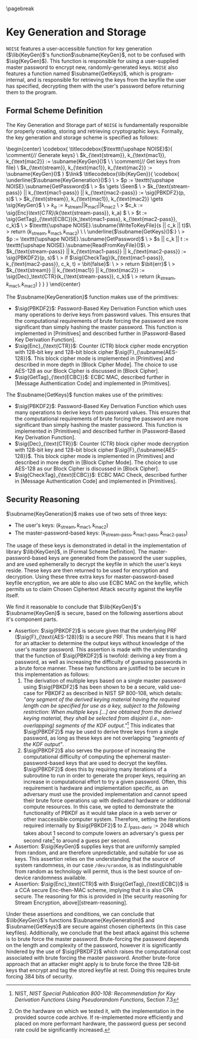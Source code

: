 
\pagebreak

# Key Generation and Storage

`NOISE` features a user-accessible function for key generation ($\lib{KeyGen}$'s function$\subname{KeyGen}$, not to be confused with $\sig{KeyGen}$). This function is responsible for using a user-supplied master password to encrypt new, randomly-generated keys. `NOISE` also features a function named $\subname{GetKeys}$, which is program-internal, and is responsible for retrieving the keys from the keyfile the user has specified, decrypting them with the user's password before returning them to the program.

## Formal Scheme Definition

The Key Generation and Storage part of `NOISE` is fundamentally responsible for properly creating, storing and retrieving cryptographic keys. Formally, the key generation and storage scheme is specified as follows:

\begin{center}
  \codebox{
    \titlecodebox{$\texttt{\upshape NOISE}$}{
      \comment{// Generate keys} \\
      $k_{\text{stream}}, k_{\text{mac1}}, k_{\text{mac2}} := \subname{KeyGen}()$ \\
      \\
      \comment{// Get keys from file} \\
      $k_{\text{stream}}, k_{\text{mac1}}, k_{\text{mac2}} := \subname{KeyGen}()$
    }
    $\link$
    \titlecodebox{\lib{KeyGen}}{
      \codebox{
        \underline{$\subname{KeyGeneration}()$:} \\
        \> $p := \texttt{\upshape NOISE}.\subname{GetPassword}$ \\
        \> $s \gets \Seen$ \\
        \> $k_{\text{stream-pass}} || k_{\text{mac1-pass}} || k_{\text{mac2-pass}} := \sig{PBKDF2}(p, s)$ \\
        \> $k_{\text{stream}}, k_{\text{mac1}}, k_{\text{mac2}} \gets \sig{KeyGen}$ \\
        \> $k_a := k_{\text{stream}} || k_{\text{mac1}} || k_{\text{mac2}}$ \\
        \> $c_k := \sig{Enc}_\text{CTR}(k_{\text{stream-pass}}, k_a) $ \\
        \> $t := \sig{GetTag}_{\text{ECBC}}(k_\text{mac1-pass}, k_{\text{mac2-pass}}, c_k)$ \\
        \> $\texttt{\upshape NOISE}.\subname{WriteToKeyFile}(s || c_k || t)$\\
        \> return $(k_{\text{stream}}, k_{\text{mac1}}, k_{\text{mac2}})$ \\
        \\
        \underline{$\subname{GetKeys}()$:} \\
        \> $p := \texttt{\upshape NOISE}.\subname{GetPassword}$ \\
        \> $s || c_k || t := \texttt{\upshape NOISE}.\subname{ReadFromKeyFile}()$\\
        \> $k_{\text{stream-pass}} || k_{\text{mac1-pass}} || k_{\text{mac2-pass}} := \sig{PBKDF2}(p, s)$ \\
        \> if $\sig{CheckTag}(k_{\text{mac1-pass}}, k_{\text{mac2-pass}}, c_k, t) = \bit{false}$: \\
        \> \> return $\bit{err}$ \\
        \> $k_{\text{stream}} || k_{\text{mac1}} || k_{\text{mac2}} := \sig{Dec}_\text{CTR}(k_{\text{stream-pass}}, c_k)$ \\
        \> return $(k_{\text{stream}}, k_{\text{mac1}}, k_{\text{mac2}})$
      }
    }
  }
\end{center}

The $\subname{KeyGeneration}$ function makes use of the primitives:

- $\sig{PBKDF2}$: Password-Based Key Derivation Function which uses many operations to derive keys from password values. This ensures that the computational requirements of brute forcing the password are more significant than simply hashing the master password. This function is implemented in [Primitives] and described further in [Password-Based Key Derivation Function].
- $\sig{Enc}_{\text{CTR}}$: Counter (CTR) block cipher mode encryption with 128-bit key and 128-bit block cipher $\sig{F}_{\subname{AES-128}}$. This block cipher mode is implemented in [Primitives] and described in more depth in [Block Cipher Mode]. The choice to use AES-128 as our Block Cipher is discussed in [Block Cipher].
- $\sig{GetTag}_{\text{ECBC}}$: ECBC MAC, described further in [Message Authentication Code] and implemented in [Primitives].

The $\subname{GetKeys}$ function makes use of the primitives:

- $\sig{PBKDF2}$: Password-Based Key Derivation Function which uses many operations to derive keys from password values. This ensures that the computational requirements of brute forcing the password are more significant than simply hashing the master password. This function is implemented in [Primitives] and described further in [Password-Based Key Derivation Function].
- $\sig{Dec}_{\text{CTR}}$: Counter (CTR) block cipher mode decryption with 128-bit key and 128-bit block cipher $\sig{F}_{\subname{AES-128}}$. This block cipher mode is implemented in [Primitives] and described in more depth in [Block Cipher Mode]. The choice to use AES-128 as our Block Cipher is discussed in [Block Cipher].
- $\sig{CheckTag}_{\text{ECBC}}$: ECBC MAC Check, described further in [Message Authentication Code] and implemented in [Primitives].

## Security Reasoning

$\subname{KeyGeneration}$ makes use of two sets of three keys:

- The user's keys: $(k_{\text{stream}}, k_{\text{mac1}}, k_{\text{mac2}})$
- The master-password-based keys: $(k_{\text{stream-pass}}, k_{\text{mac1-pass}}, k_{\text{mac2-pass}})$

The usage of these keys is demonstrated in detail in the implementation of library $\lib{KeyGen}$, in [Formal Scheme Definition]. The master-password-based keys are generated from the password the user supplies, and are used ephemerally to decrypt the keyfile in which the user's keys reside. These keys are then returned to be used for encryption and decryption. Using these three extra keys for master-password-based keyfile encryption, we are able to also use ECBC MAC on the keyfile, which permits us to claim Chosen Ciphertext Attack security against the keyfile itself.

We find it reasonable to conclude that $\lib{KeyGen}$'s $\subname{KeyGen}$ is secure, based on the following assertions about it's component parts. 

- Assertion: $\sig{PBKDF2}$ is secure given that the underlying PRF ($\sig{F}_{\text{AES-128}}$) is a secure PRF. This means that it is hard for an attacker to determine the output keys without knowledge of the user's master password. This assertion is made with the understanding that the function of $\sig{PBKDF2}$ is twofold: deriving a key from a password, as well as increasing the difficulty of guessing passwords in a brute force manner. These two functions are justified to be secure in this implementation as follows:
  1. The derivation of multiple keys based on a single master password using $\sig{PBKDF2}$ has been shown to be a secure, valid use-case for PBKDF2 as described in NIST SP 800-108, which details: *"any segment of the derived keying material having the required length can be specified for use as a key, subject to the following restriction: When multiple keys [...] are obtained from the derived keying material, they shall be selected from disjoint (i.e., non-overlapping) segments of the KDF output."*[^5.1] This indicates that $\sig{PBKDF2}$ may be used to derive three keys from a single password, as long as these keys are not overlapping *"segments of the KDF output"*.
  2. $\sig{PBKDF2}$ also serves the purpose of increasing the computational difficulty of computing the ephemeral master-password-based keys that are used to decrypt the keyfiles. $\sig{PBKDF2}$ does this by requiring many iterations of a subroutine to run in order to generate the proper keys, requiring an increase in computational effort to try a given password. Often, this requirement is hardware and implementation specific, as an adversary must use the provided implementation and cannot speed their brute force operations up with dedicated hardware or additional compute resources. In this case, we opted to demonstrate the functionality of PBKDF as it would take place in a web server or other inaccessible computer system. Therefore, setting the iterations required internally by $\sig{PBKDF2}$ to $\Sigma.\text{I}_{\text{pass-deriv}} := 2048$ which takes about 1 second to compute lowers an adversary's guess per second rate[^5.2] to around a guess per second.
- Assertion: $\sig{KeyGen}$ supplies keys that are uniformly sampled from random, and are therefore unpredictable, and suitable for use as keys. This assertion relies on the understanding that the source of system randomness, in our case `/dev/urandom`, is as indistinguishable from random as technology will permit, thus is the best source of on-device randomness available.
- Assertion: $\sig{Enc}_\text{CTR}$ with $\sig{GetTag}_{\text{ECBC}}$ is a CCA secure Enc-then-MAC scheme, implying that it is also CPA secure. The reasoning for this is provided in [the security reasoning for Stream Encryption, above][stream-reasoning].

Under these assertions and conditions, we can conclude that $\lib{KeyGen}$'s functions $\subname{KeyGeneration}$ and $\subname{GetKeys}$ are secure against chosen ciphertexts (in this case keyfiles). Additionally, we conclude that the best attack against this scheme is to brute force the master password. Brute-forcing the password depends on the length and complexity of the password, however it is significantly hindered by the use of $\sig{PBKDF2}$ which raises the computational cost associated with brute forcing the master password. Another brute-force approach that an attacker might apply is to brute force the three 128-bit keys that encrypt and tag the stored keyfile at rest. Doing this requires brute forcing 384 bits of security.

[^5.1]: NIST, *NIST Special Publication 800-108: Recommendation for Key Derivation Functions Using Pseudorandom Functions*, Section 7.3
[^5.2]: On the hardware on which we tested it, with the implementation in the provided source code archive. If re-implemented more efficiently and placed on more performant hardware, the password guess per second rate could be significantly increased.


